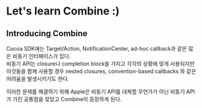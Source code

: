 # Let's learn Combine :)

## Introducing Combine
Cocoa SDK에는 Target/Action, NotificationCenter, ad-hoc callback과 같은 많은 비동기 인터페이스가 있다.<br>
비동기 API는 closure나 completion block을 가지고 각각의 상황에 맞게 사용되지만 이것들을 함께 사용할 경우 nested closures, convention-based callbacks 와 같은 어려움을 발생시키기도 한다.

이러한 문제를 해결하기 위해 Apple은 비동기 API를 대체할 무언가가 아닌  비동기 API가 가진 공통점을 찾았고 Combine이 등장하게 된다.
